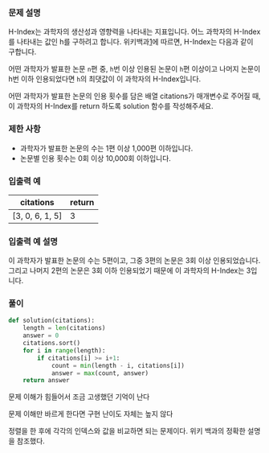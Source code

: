 ### 문제 설명

H-Index는 과학자의 생산성과 영향력을 나타내는 지표입니다. 어느 과학자의 H-Index를 나타내는 값인 h를 구하려고 합니다. 위키백과[1](https://programmers.co.kr/learn/courses/30/lessons/42747#fn1)에 따르면, H-Index는 다음과 같이 구합니다.

어떤 과학자가 발표한 논문 `n`편 중, `h`번 이상 인용된 논문이 `h`편 이상이고 나머지 논문이 h번 이하 인용되었다면 `h`의 최댓값이 이 과학자의 H-Index입니다.

어떤 과학자가 발표한 논문의 인용 횟수를 담은 배열 citations가 매개변수로 주어질 때, 이 과학자의 H-Index를 return 하도록 solution 함수를 작성해주세요.



### 제한 사항

- 과학자가 발표한 논문의 수는 1편 이상 1,000편 이하입니다.
- 논문별 인용 횟수는 0회 이상 10,000회 이하입니다.



### 입출력 예

| citations       | return |
| --------------- | ------ |
| [3, 0, 6, 1, 5] | 3      |



### 입출력 예 설명

이 과학자가 발표한 논문의 수는 5편이고, 그중 3편의 논문은 3회 이상 인용되었습니다. 그리고 나머지 2편의 논문은 3회 이하 인용되었기 때문에 이 과학자의 H-Index는 3입니다.



### 풀이

```python
def solution(citations):
    length = len(citations)
    answer = 0
    citations.sort()
    for i in range(length):
        if citations[i] >= i+1:
            count = min(length - i, citations[i])
            answer = max(count, answer)
    return answer
```

문제 이해가 힘들어서 조금 고생했던 기억이 난다

문제 이해만 바르게 한다면 구현 난이도 자체는 높지 않다

정렬을 한 후에 각각의 인덱스와 값을 비교하면 되는 문제이다. 위키 백과의 정확한 설명을 참조했다.
